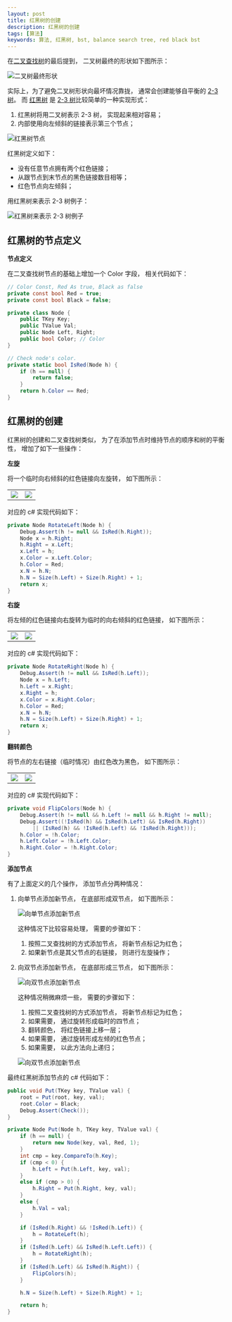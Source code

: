 ```yaml
---
layout: post
title: 红黑树的创建
description: 红黑树的创建
tags: [算法]
keywords: 算法, 红黑树, bst, balance search tree, red black bst
---
```


在[二叉查找树][1]的最后提到， 二叉树最终的形状如下图所示：

![二叉树最终形状](https://beginor.github.io/assets/post-images/bst-04.png)

实际上，为了避免二叉树形状向最坏情况靠拢， 通常会创建能够自平衡的 [2-3 树][3]。 而 [红黑树][2]
是 [2-3 树][3]比较简单的一种实现形式：

1. 红黑树将用二叉树表示 2-3 树， 实现起来相对容易； 
2. 内部使用向左倾斜的链接表示第三个节点；

![红黑树节点](https://beginor.github.io/assets/post-images/red-black-bst-01.png)

红黑树定义如下：

- 没有任意节点拥有两个红色链接；
- 从跟节点到末节点的黑色链接数目相等；
- 红色节点向左倾斜；

用红黑树来表示 2-3 树例子：

![红黑树来表示 2-3 树例子](https://beginor.github.io/assets/post-images/red-black-bst-02.png)

## 红黑树的节点定义

**节点定义**

在二叉查找树节点的基础上增加一个 Color 字段， 相关代码如下：

```c#
// Color Const, Red As true, Black as false
private const bool Red = true;
private const bool Black = false;

private class Node {
    public TKey Key;
    public TValue Val;
    public Node Left, Right;
    public bool Color; // Color
}

// Check node's color.
private static bool IsRed(Node h) {
    if (h == null) {
        return false;
    }
    return h.Color == Red;
}
```

## 红黑树的创建

红黑树的创建和二叉查找树类似， 为了在添加节点时维持节点的顺序和树的平衡性， 增加了如下一些操作：

**左旋**

将一个临时向右倾斜的红色链接向左旋转， 如下图所示：

<table>
<tr>
<td><img src="https://beginor.github.io/assets/post-images/red-black-bst-rotate-left-1.png"/></td>
<td><img src="https://beginor.github.io/assets/post-images/red-black-bst-rotate-left-2.png"/></td>
</tr>
</table>

对应的 c# 实现代码如下：

```c#
private Node RotateLeft(Node h) {
    Debug.Assert(h != null && IsRed(h.Right));
    Node x = h.Right;
    h.Right = x.Left;
    x.Left = h;
    x.Color = x.Left.Color;
    h.Color = Red;
    x.N = h.N;
    h.N = Size(h.Left) + Size(h.Right) + 1;
    return x;
}
```

**右旋**

将左倾的红色链接向右旋转为临时的向右倾斜的红色链接， 如下图所示：

<table>
<tr>
<td><img src="https://beginor.github.io/assets/post-images/red-black-bst-rotate-right-1.png"/></td>
<td><img src="https://beginor.github.io/assets/post-images/red-black-bst-rotate-right-2.png"/></td>
</tr>
</table>

对应的 c# 实现代码如下：

```c#
private Node RotateRight(Node h) {
    Debug.Assert(h != null && IsRed(h.Left));
    Node x = h.Left;
    h.Left = x.Right;
    x.Right = h;
    x.Color = x.Right.Color;
    h.Color = Red;
    x.N = h.N;
    h.N = Size(h.Left) + Size(h.Right) + 1;
    return x;
}
```

**翻转颜色**

将节点的左右链接（临时情况）由红色改为黑色， 如下图所示：

<table>
<tr>
<td><img src="https://beginor.github.io/assets/post-images/red-black-bst-flip-color-1.png"/></td>
<td><img src="https://beginor.github.io/assets/post-images/red-black-bst-flip-color-2.png"/></td>
</tr>
</table>

对应的 c# 实现代码如下：

```c#
private void FlipColors(Node h) {
    Debug.Assert(h != null && h.Left != null && h.Right != null);
    Debug.Assert((!IsRed(h) && IsRed(h.Left) && IsRed(h.Right))
        || (IsRed(h) && !IsRed(h.Left) && !IsRed(h.Right)));
    h.Color = !h.Color;
    h.Left.Color = !h.Left.Color;
    h.Right.Color = !h.Right.Color;
}
```

**添加节点**

有了上面定义的几个操作， 添加节点分两种情况：

1. 向单节点添加新节点， 在底部形成双节点， 如下图所示：

    ![向单节点添加新节点](https://beginor.github.io/assets/post-images/red-black-bst-put-01.png)
    
    这种情况下比较容易处理， 需要的步骤如下：

   1. 按照二叉查找树的方式添加节点， 将新节点标记为红色；
   2. 如果新节点是其父节点的右链接， 则进行左旋操作；

2. 向双节点添加新节点， 在底部形成三节点， 如下图所示：

   ![向双节点添加新节点](https://beginor.github.io/assets/post-images/red-black-bst-put-02.png)

   这种情况稍微麻烦一些， 需要的步骤如下：

   1. 按照二叉查找树的方式添加节点， 将新节点标记为红色；
   2. 如果需要， 通过旋转形成临时的四节点；
   3. 翻转颜色， 将红色链接上移一层；
   4. 如果需要， 通过旋转形成左倾的红色节点；
   5. 如果需要， 以此方法向上递归；

   ![向双节点添加新节点](https://beginor.github.io/assets/post-images/red-black-bst-put-03.png)

最终红黑树添加节点的 c# 代码如下：

```c#
public void Put(TKey key, TValue val) {
    root = Put(root, key, val);
    root.Color = Black;
    Debug.Assert(Check());
}

private Node Put(Node h, TKey key, TValue val) {
    if (h == null) {
        return new Node(key, val, Red, 1);
    }
    int cmp = key.CompareTo(h.Key);
    if (cmp < 0) {
        h.Left = Put(h.Left, key, val);
    }
    else if (cmp > 0) {
        h.Right = Put(h.Right, key, val);
    }
    else {
        h.Val = val;
    }

    if (IsRed(h.Right) && !IsRed(h.Left)) {
        h = RotateLeft(h);
    }
    if (IsRed(h.Left) && IsRed(h.Left.Left)) {
        h = RotateRight(h);
    }
    if (IsRed(h.Left) && IsRed(h.Right)) {
        FlipColors(h);
    }

    h.N = Size(h.Left) + Size(h.Right) + 1;

    return h;
}
```

[1]: https://beginor.github.io/2014/09/06/binary-search-tree.html
[2]: https://zh.wikipedia.org/wiki/%E7%BA%A2%E9%BB%91%E6%A0%91
[3]: https://zh.wikipedia.org/wiki/2-3%E6%A0%91
